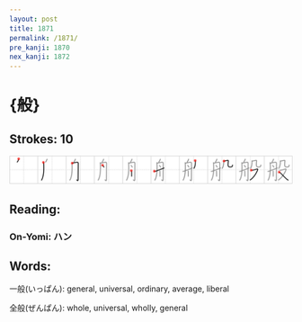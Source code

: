 ```yaml
---
layout: post
title: 1871
permalink: /1871/
pre_kanji: 1870
nex_kanji: 1872
---
```


# {般}

## Strokes: 10

<div class="stroke"><img src="../images/E888AC.png" /></div>

## Reading:

### On-Yomi: ハン

## Words:

一般(いっぱん): general, universal, ordinary, average, liberal

全般(ぜんぱん): whole, universal, wholly, general
